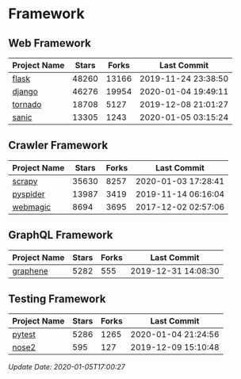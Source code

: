 # Framework

## Web Framework

| Project Name | Stars | Forks | Last Commit |
| ------------ | ----- | ----- | ----------- |
| [flask](https://github.com/pallets/flask) | 48260 | 13166 | 2019-11-24 23:38:50 |
| [django](https://github.com/django/django) | 46276 | 19954 | 2020-01-04 19:49:11 |
| [tornado](https://github.com/tornadoweb/tornado) | 18708 | 5127 | 2019-12-08 21:01:27 |
| [sanic](https://github.com/huge-success/sanic) | 13305 | 1243 | 2020-01-05 03:15:24 |

## Crawler Framework

| Project Name | Stars | Forks | Last Commit |
| ------------ | ----- | ----- | ----------- |
| [scrapy](https://github.com/scrapy/scrapy) | 35630 | 8257 | 2020-01-03 17:28:41 |
| [pyspider](https://github.com/binux/pyspider) | 13987 | 3419 | 2019-11-14 06:16:04 |
| [webmagic](https://github.com/code4craft/webmagic) | 8694 | 3695 | 2017-12-02 02:57:06 |

## GraphQL Framework

| Project Name | Stars | Forks | Last Commit |
| ------------ | ----- | ----- | ----------- |
| [graphene](https://github.com/graphql-python/graphene) | 5282 | 555 | 2019-12-31 14:08:30 |

## Testing Framework

| Project Name | Stars | Forks | Last Commit |
| ------------ | ----- | ----- | ----------- |
| [pytest](https://github.com/pytest-dev/pytest) | 5286 | 1265 | 2020-01-04 21:24:56 |
| [nose2](https://github.com/nose-devs/nose2) | 595 | 127 | 2019-12-09 15:10:48 |

*Update Date: 2020-01-05T17:00:27*